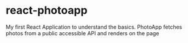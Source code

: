 # react-photoapp
My first React Application to understand the basics. PhotoApp fetches photos from a public accessible API and renders on the page

